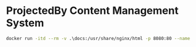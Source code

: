 ProjectedBy Content Management System
=====================================

```sh
docker run -itd --rm -v .\docs:/usr/share/nginx/html -p 8080:80 --name projectedby nginx:latest
```

